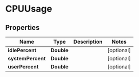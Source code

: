 

# CPUUsage


## Properties

| Name | Type | Description | Notes |
|------------ | ------------- | ------------- | -------------|
|**idlePercent** | **Double** |  |  [optional] |
|**systemPercent** | **Double** |  |  [optional] |
|**userPercent** | **Double** |  |  [optional] |



